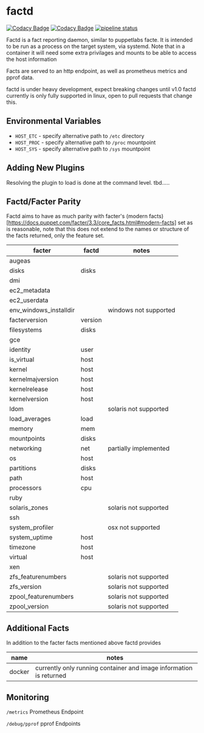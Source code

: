 # factd
[![Codacy Badge](https://api.codacy.com/project/badge/Grade/85ca8315d2884dbca0b716a800310103)](https://www.codacy.com?utm_source=github.com&amp;utm_medium=referral&amp;utm_content=twhiston/factd&amp;utm_campaign=Badge_Grade)
[![Codacy Badge](https://api.codacy.com/project/badge/Coverage/85ca8315d2884dbca0b716a800310103)](https://www.codacy.com?utm_source=github.com&utm_medium=referral&utm_content=twhiston/factd&utm_campaign=Badge_Coverage)
[![pipeline status](https://gitlab.com/twhiston/factd/badges/master/pipeline.svg)](https://gitlab.com/twhiston/factd/commits/master)

Factd is a fact reporting daemon, similar to puppetlabs facte.
It is intended to be run as a process on the target system, via systemd.
Note that in a container it will need some extra privilages and mounts to be able to access the host information

Facts are served to an http endpoint, as well as prometheus metrics and pprof data.

factd is under heavy development, expect breaking changes until v1.0
factd currently is only fully supported in linux, open to pull requests that change this.

## Environmental Variables

* `HOST_ETC` - specify alternative path to `/etc` directory
* `HOST_PROC` - specify alternative path to `/proc` mountpoint
* `HOST_SYS` - specify alternative path to `/sys` mountpoint


## Adding New Plugins

Resolving the plugin to load is done at the command level. tbd.....

## Factd/Facter Parity

Factd aims to have as much parity with facter's (modern facts)[https://docs.puppet.com/facter/3.3/core_facts.html#modern-facts] set as is reasonable,
note that this does not extend to the names or structure of the facts returned, only the feature set.

| facter                | factd   | notes                 |
|-----------------------|---------|-----------------------|
| augeas                |         |                       |
| disks                 | disks   |                       |
| dmi                   |         |                       |
| ec2_metadata          |         |                       |
| ec2_userdata          |         |                       |
| env_windows_installdir|         | windows not supported |
| facterversion         | version |                       |
| filesystems           | disks   |                       |
| gce                   |         |                       |
| identity              | user    |                       |
| is_virtual            | host    |                       |
| kernel                | host    |                       |
| kernelmajversion      | host    |                       |
| kernelrelease         | host    |                       |
| kernelversion         | host    |                       |
| ldom                  |         | solaris not supported |
| load_averages         | load    |                       |
| memory                | mem     |                       |
| mountpoints           | disks   |                       |
| networking            | net     | partially implemented |
| os                    | host    |                       |
| partitions            | disks   |                       |
| path                  | host    |                       |
| processors            | cpu     |                       |
| ruby                  |         |                       |
| solaris_zones         |         | solaris not supported |
| ssh                   |         |                       |
| system_profiler       |         | osx not supported     |
| system_uptime         | host    |                       |
| timezone              | host    |                       |
| virtual               | host    |                       |
| xen                   |         |                       |
| zfs_featurenumbers    |         | solaris not supported |
| zfs_version           |         | solaris not supported |
| zpool_featurenumbers  |         | solaris not supported |
| zpool_version         |         | solaris not supported |

## Additional Facts

In addition to the facter facts mentioned above factd provides

| name  | notes |
|-------|-------|
| docker| currently only running container and image information is returned      |

## Monitoring

`/metrics` Prometheus Endpoint

`/debug/pprof` pprof Endpoints
